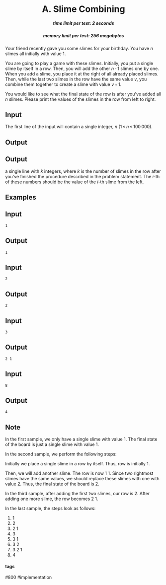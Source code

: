 <h1 style='text-align: center;'> A. Slime Combining</h1>

<h5 style='text-align: center;'>time limit per test: 2 seconds</h5>
<h5 style='text-align: center;'>memory limit per test: 256 megabytes</h5>

Your friend recently gave you some slimes for your birthday. You have *n* slimes all initially with value 1.

You are going to play a game with these slimes. Initially, you put a single slime by itself in a row. Then, you will add the other *n* - 1 slimes one by one. When you add a slime, you place it at the right of all already placed slimes. Then, while the last two slimes in the row have the same value *v*, you combine them together to create a slime with value *v* + 1.

You would like to see what the final state of the row is after you've added all *n* slimes. Please print the values of the slimes in the row from left to right.

## Input

The first line of the input will contain a single integer, *n* (1 ≤ *n* ≤ 100 000).

## Output

## Output

 a single line with *k* integers, where *k* is the number of slimes in the row after you've finished the procedure described in the problem statement. The *i*-th of these numbers should be the value of the *i*-th slime from the left.

## Examples

## Input


```
1  

```
## Output


```
1  

```
## Input


```
2  

```
## Output


```
2  

```
## Input


```
3  

```
## Output


```
2 1  

```
## Input


```
8  

```
## Output


```
4  

```
## Note

In the first sample, we only have a single slime with value 1. The final state of the board is just a single slime with value 1.

In the second sample, we perform the following steps:

Initially we place a single slime in a row by itself. Thus, row is initially 1.

Then, we will add another slime. The row is now 1 1. Since two rightmost slimes have the same values, we should replace these slimes with one with value 2. Thus, the final state of the board is 2.

In the third sample, after adding the first two slimes, our row is 2. After adding one more slime, the row becomes 2 1.

In the last sample, the steps look as follows: 

1. 1
2. 2
3. 2 1
4. 3
5. 3 1
6. 3 2
7. 3 2 1
8. 4


#### tags 

#800 #implementation 
